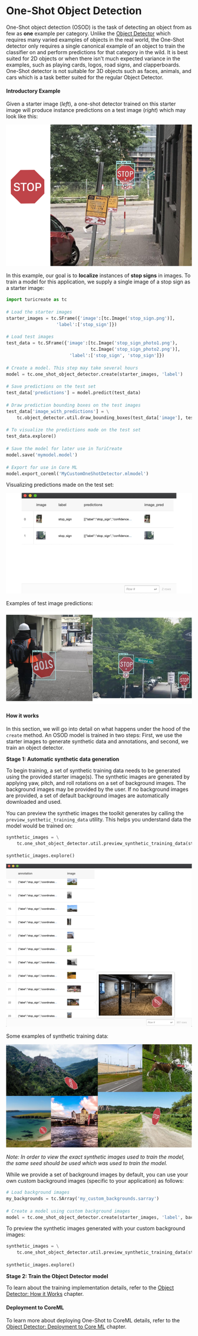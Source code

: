 # One-Shot Object Detection

One-Shot object detection (OSOD) is the task of detecting an object from as few as **one** example per category. Unlike the [Object Detector](https://apple.github.io/turicreate/docs/userguide/object_detection) which requires many varied examples of objects in the real world, the One-Shot detector only requires a single canonical example of an object to train the classifier on and perform predictions for that category in the wild. It is best suited for 2D objects or when there isn't much expected variance in the examples, such as playing cards, logos, road signs, and clapperboards. One-Shot detector is not suitable for 3D objects such as faces, animals, and cars which is a task better suited for the regular Object Detector. 


#### Introductory Example

Given a starter image (*left*), a one-shot detector trained on this starter image will produce instance predictions on a test image (*right*) which may look like this:

![Stop Sign vector and prediction images](images/stop_sign_sample.jpg) 

In this example, our goal is to **localize** instances of **stop signs** in images. To train a model for this application, we supply a single image of a stop sign as a starter image:


```python
import turicreate as tc

# Load the starter images
starter_images = tc.SFrame({'image':[tc.Image('stop_sign.png')],
                   'label':['stop_sign']})

# Load test images
test_data = tc.SFrame({'image':[tc.Image('stop_sign_photo1.png'), 
                                tc.Image('stop_sign_photo2.png')],
                        'label':['stop_sign', 'stop_sign']})

# Create a model. This step may take several hours                                      
model = tc.one_shot_object_detector.create(starter_images, 'label')

# Save predictions on the test set
test_data['predictions'] = model.predict(test_data)

# Draw prediction bounding boxes on the test images
test_data['image_with_predictions'] = \
	tc.object_detector.util.draw_bounding_boxes(test_data['image'], test_data['predictions']) 

# To visualize the predictions made on the test set
test_data.explore()

# Save the model for later use in TuriCreate
model.save('mymodel.model')

# Export for use in Core ML
model.export_coreml('MyCustomOneShotDetector.mlmodel')
```


Visualizing predictions made on the test set:

![Prediction test data](images/test_data_explore.jpg)


Examples of test image predictions:

![Sample prediction image - 1 and 2](images/sample_prediction_images_1_2.jpg)


#### How it works

In this section, we will go into detail on what happens under the hood of the `create` method. An OSOD model is trained in two steps: First, we use the starter images to generate synthetic data and annotations, and second, we train an object detector.

**Stage 1: Automatic synthetic data generation**

To begin training, a set of synthetic training data needs to be generated using the provided starter image(s). 
The synthetic images are generated by applying yaw, pitch, and roll rotations on a set of background images. The background images may be provided by the user. If no background images are provided, a set of default background images are automatically downloaded and used.

You can preview the synthetic images the toolkit generates by calling the `preview_synthetic_training_data` utility. This helps you understand data the model would be trained on:  


```python
synthetic_images = \
    tc.one_shot_object_detector.util.preview_synthetic_training_data(starter_images, 'label')

synthetic_images.explore()
```

![Explore synthetic images](images/synthetic_images_explore.jpg)

Some examples of synthetic training data:

![Sample synthetic images](images/synthetic_images_collage.jpg)


*Note: In order to view the exact synthetic images used to train the model, the same seed should be used which was used to train the model.*

While we provide a set of background images by default, you can use your own custom background images (specific to your application) as follows:    

```python
# Load background images
my_backgrounds = tc.SArray('my_custom_backgrounds.sarray')

# Create a model using custom background images                                    
model = tc.one_shot_object_detector.create(starter_images, 'label', backgrounds=my_backgrounds)
```

To preview the synthetic images generated with your custom background images:

```python
synthetic_images = \
    tc.one_shot_object_detector.util.preview_synthetic_training_data(starter_images, 'label', my_backgrounds)

synthetic_images.explore()
```

**Stage 2: Train the Object Detector model**

To learn about the training implementation details, refer to the [Object Detector: How it Works](https://apple.github.io/turicreate/docs/userguide/object_detection/how-it-works.html) chapter.



#### Deployment to CoreML

To learn more about deploying One-Shot to CoreML details, refer to the [Object Detector: Deployment to Core ML](https://apple.github.io/turicreate/docs/userguide/object_detection/export-coreml.html) chapter.

